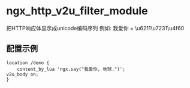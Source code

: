 ngx_http_v2u_filter_module
==========================

把HTTP响应体显示成unicode编码序列
例如: 我爱你 = \u6211\u7231\u4f60

配置示例
--------

    location /demo {
        content_by_lua 'ngx.say("我爱你, 地球.")';
	v2u_body on;
    }
